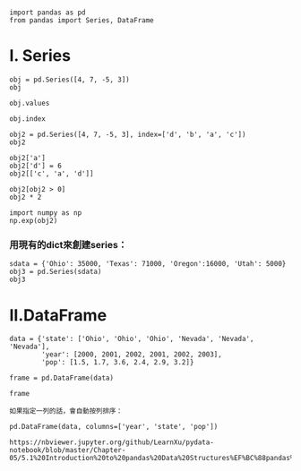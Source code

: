 #
```
import pandas as pd
from pandas import Series, DataFrame
```
# I. Series

```
obj = pd.Series([4, 7, -5, 3])
obj
```

```
obj.values
```

```
obj.index 
```

```
obj2 = pd.Series([4, 7, -5, 3], index=['d', 'b', 'a', 'c'])
obj2
```

```
obj2['a']
obj2['d'] = 6
obj2[['c', 'a', 'd']]
```
```
obj2[obj2 > 0]
obj2 * 2

```
```
import numpy as np
np.exp(obj2)
```

### 用現有的dict來創建series：
```
sdata = {'Ohio': 35000, 'Texas': 71000, 'Oregon':16000, 'Utah': 5000}
obj3 = pd.Series(sdata)
obj3

```
# II.DataFrame

```
data = {'state': ['Ohio', 'Ohio', 'Ohio', 'Nevada', 'Nevada', 'Nevada'], 
        'year': [2000, 2001, 2002, 2001, 2002, 2003], 
        'pop': [1.5, 1.7, 3.6, 2.4, 2.9, 3.2]}

frame = pd.DataFrame(data)

frame
```


```
如果指定一列的話，會自動按列排序：

pd.DataFrame(data, columns=['year', 'state', 'pop'])
```
```
https://nbviewer.jupyter.org/github/LearnXu/pydata-notebook/blob/master/Chapter-05/5.1%20Introduction%20to%20pandas%20Data%20Structures%EF%BC%88pandas%E7%9A%84%E6%95%B0%E6%8D%AE%E7%BB%93%E6%9E%84%EF%BC%89.ipynb
```

